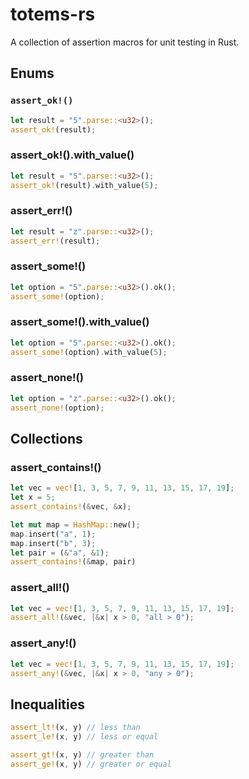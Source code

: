 # totems-rs
A collection of assertion macros for unit testing in Rust.  

## Enums

### `assert_ok!()`

```rust
let result = "5".parse::<u32>();
assert_ok!(result);
```

### assert_ok!().with_value()

```rust
let result = "5".parse::<u32>();
assert_ok!(result).with_value(5);
```

### assert_err!()

```rust
let result = "z".parse::<u32>();
assert_err!(result);
```

### assert_some!()

```rust
let option = "5".parse::<u32>().ok();
assert_some!(option);
```

### assert_some!().with_value()

```rust
let option = "5".parse::<u32>().ok();
assert_some!(option).with_value(5);
```

### assert_none!()

```rust
let option = "z".parse::<u32>().ok();
assert_none!(option);
```

## Collections

### assert_contains!()

```rust
let vec = vec![1, 3, 5, 7, 9, 11, 13, 15, 17, 19];
let x = 5;
assert_contains!(&vec, &x);
```

```rust
let mut map = HashMap::new();
map.insert("a", 1);
map.insert("b", 3);
let pair = (&"a", &1);
assert_contains!(&map, pair)
```

### assert_all!()

```rust
let vec = vec![1, 3, 5, 7, 9, 11, 13, 15, 17, 19];
assert_all!(&vec, |&x| x > 0, "all > 0");
```

### assert_any!()

```rust
let vec = vec![1, 3, 5, 7, 9, 11, 13, 15, 17, 19];
assert_any!(&vec, |&x| x > 0, "any > 0");
```

## Inequalities

```rust
assert_lt!(x, y) // less than
assert_le!(x, y) // less or equal

assert_gt!(x, y) // greater than
assert_ge!(x, y) // greater or equal
```
